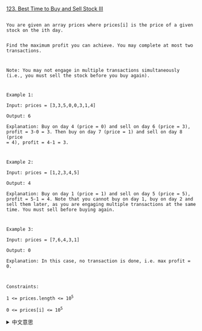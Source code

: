 [123. Best Time to Buy and Sell Stock III](https://leetcode.com/problems/best-time-to-buy-and-sell-stock-iii/)

<code>
You are given an array prices where prices[i] is the price of a given stock on the ith day.  

Find the maximum profit you can achieve. You may complete at most two transactions.  

Note: You may not engage in multiple transactions simultaneously (i.e., you must sell the stock before you buy again).  

 

Example 1:  
Input: prices = [3,3,5,0,0,3,1,4]  
Output: 6  
Explanation: Buy on day 4 (price = 0) and sell on day 6 (price = 3), profit = 3-0 = 3.
Then buy on day 7 (price = 1) and sell on day 8 (price = 4), profit = 4-1 = 3.  

Example 2:  
Input: prices = [1,2,3,4,5]  
Output: 4  
Explanation: Buy on day 1 (price = 1) and sell on day 5 (price = 5), profit = 5-1 = 4.
Note that you cannot buy on day 1, buy on day 2 and sell them later, as you are engaging multiple transactions at the same time. You must sell before buying again.  

Example 3:  
Input: prices = [7,6,4,3,1]  
Output: 0  
Explanation: In this case, no transaction is done, i.e. max profit = 0.  

Constraints:  
1 <= prices.length <= 10<sup>5</sup>  
0 <= prices[i] <= 10<sup>5</sup>
</code>

<details>
  <summary>中文意思</summary>

> 給一組prices int array, 其中prices[i]表示當天股票的價格.  
> 目標將利潤給最大化, 但規定過程中最多執行2次的交易, 且手上最多也只能有一筆股票 
> 如果無法獲得利潤, 則返回0  

# 買低賣高!  
粗淺想法是找出最高效益的跟次高的作加總  
延續前面的作法, 今天比昨天高就賣出的策略, 發現有反例  
```[1,5,2,8,3,10]```, 三次買賣分別利潤是```4,6,7```, 取前兩高加總 = 13  
但其實Day1能等到Day4的8再賣出, 利潤分別是```7,7```, 加總是14  
所以買賣策略沒那麼單純了!  

所以換個思路, 按照DP的思維, 拆成兩堆profit[i]表示前i天的最高立論跟profit[i+1]  
加上最多交易2次的這條件, 交易次數用```k```表示  
profit[i][k]表示前i天最多k次的最高收益  

每一天都能選擇買賣或不做事, 如果在第i天選擇賣出, 那也就表示, 在0 ~ i-1添有一天要選擇買入, 才能做這賣出操作, 也表示可能在這買入之前也進行了k-1次買賣.  
第1天就買入, 第i天做賣出, 利潤是 prices[i] - prices[0]  
第2天買入, 第i天做賣出, 利潤是 prices[i] - prices[1] + profit[0][k-1] , 加上前1天的最大收益  
第3天買入, 第i天做賣出, 利潤是 prices[i] - prices[2] + profit[1][k-1] , 依此類推...  
第j天買入, 第i天做賣出, 利潤是 prices[i] - prices[j] + profit[j-1][k-1]  
在這些可能裡面選擇一個最大的, 跟第i天什麼都不做事做比較, 就是profit[i][k]的值了  
</details>